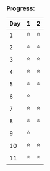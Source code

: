 ### Progress:

| Day | 1 | 2 |
| --- | - | - |
| 1 | ⭐️ | ⭐️ |
| 2 | ⭐️ | ⭐️ |
| 3 | ⭐️ | ⭐️ |
| 4 | ⭐️ | ⭐️ |
| 5 | ⭐️ | ⭐️ |
| 6 | ⭐️ |  |
| 7 | ⭐️ | ⭐️ |
| 8 | ⭐️ | ⭐️ |
| 9 | ⭐️ |  |
| 10 | ⭐️ | ⭐️ |
| 11 | ⭐️ | ⭐️ |